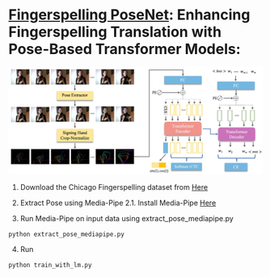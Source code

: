 # [Fingerspelling PoseNet](https://arxiv.org/pdf/2311.12128.pdf): Enhancing Fingerspelling Translation with Pose-Based Transformer Models: 
![alt text](model.jpg)



1. Download the Chicago Fingerspelling dataset from [Here](https://home.ttic.edu/~klivescu/ChicagoFSWild.htm)
 
2. Extract Pose using Media-Pipe
  2.1. Install Media-Pipe [Here](https://github.com/google/mediapipe/blob/master/docs/solutions/pose.md)
3. Run Media-Pipe on input data using extract_pose_mediapipe.py
   
```
python extract_pose_mediapipe.py
```

4. Run

```
python train_with_lm.py
```
